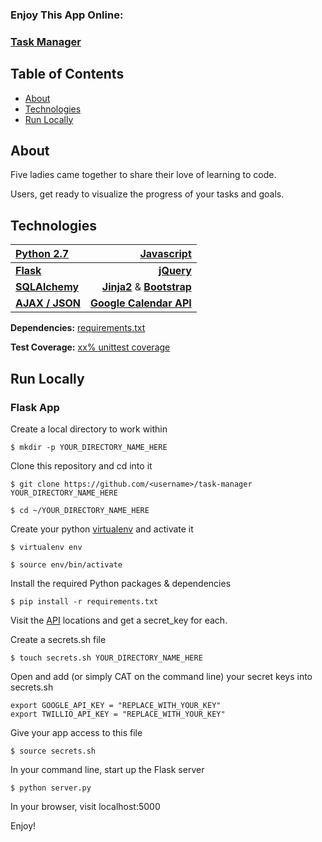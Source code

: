 ### Enjoy This App Online:
### [Task Manager](http://todotada.herokuapp.com "ToDo to TaDa")


## Table of Contents

* [About](#about)
* [Technologies](#tech)
* [Run Locally](#run)

## <a name="about"></a>About

Five ladies came together to share their love of learning to code.

Users, get ready to visualize the progress of your tasks and goals. 

## <a name="tech"></a>Technologies

[Python 2.7](https://www.python.org/ "Python")    | [Javascript](https://www.python.org/ "Javascript")
:----------- | -----------:
**[Flask](http://flask.pocoo.org/ "Flask")**           | **[jQuery](https://jquery.com/ "jQuery")**           | 
**[SQLAlchemy](http://www.sqlalchemy.org/ "SQLAlchemy")**           | **[Jinja2](http://jinja.pocoo.org/ "Jinja2")** & **[Bootstrap](http://getbootstrap.com/ "Bootstrap")**           | 
**[AJAX / JSON](https://api.jquery.com/category/ajax/ "AJAX")**           |  **[Google Calendar API](https://dev.twitter.com/ "Google Calendar")**

**Dependencies:** [requirements.txt](requirements.txt "Dependencies")

**Test Coverage:** [xx% unittest coverage](tests.py)

## <a name="run"></a>Run Locally
### Flask App

Create a local directory to work within

	$ mkdir -p YOUR_DIRECTORY_NAME_HERE

Clone this repository and cd into it
	
	$ git clone https://github.com/<username>/task-manager YOUR_DIRECTORY_NAME_HERE
	
	$ cd ~/YOUR_DIRECTORY_NAME_HERE

Create your python [virtualenv](http://docs.python-guide.org/en/latest/dev/virtualenvs/ "VirtualEnv") and activate it

	$ virtualenv env
	
	$ source env/bin/activate

Install the required Python packages & dependencies
	
	$ pip install -r requirements.txt

Visit the [API](#api) locations and get a secret_key for each.

Create a secrets.sh file

	$ touch secrets.sh YOUR_DIRECTORY_NAME_HERE

Open and add (or simply CAT on the command line) your secret keys into secrets.sh
 
	export GOOGLE_API_KEY = "REPLACE_WITH_YOUR_KEY"  
	export TWILLIO_API_KEY = "REPLACE_WITH_YOUR_KEY" 

Give your app access to this file

	$ source secrets.sh

In your command line, start up the Flask server
	
	$ python server.py
	
In your browser, visit localhost:5000

Enjoy!
